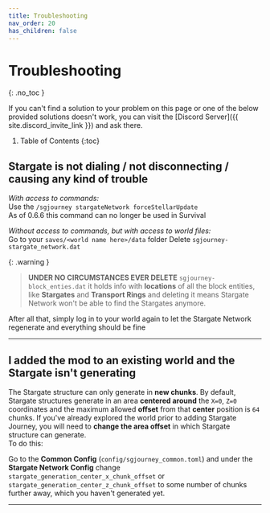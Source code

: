 ```yaml
---
title: Troubleshooting
nav_order: 20
has_children: false
---
```


# Troubleshooting
{: .no_toc }

If you can't find a solution to your problem on this page or one of the below provided solutions doesn't work, 
you can visit the [Discord Server]({{ site.discord_invite_link }}) and ask there.

1. Table of Contents
{:toc}

## Stargate is not dialing / not disconnecting / causing any kind of trouble
_With access to commands:_  
Use the `/sgjourney stargateNetwork forceStellarUpdate`  
As of 0.6.6 this command can no longer be used in Survival

_Without access to commands, but with access to world files:_  
Go to your `saves/<world name here>/data` folder
Delete `sgjourney-stargate_network.dat`

{: .warning }
> **UNDER NO CIRCUMSTANCES EVER DELETE** `sgjourney-block_enties.dat` it holds info with **locations** of all the block entities, 
> like **Stargates** and **Transport Rings** and deleting it means Stargate Network won't be able to find the Stargates anymore.

After all that, simply log in to your world again to let the Stargate Network regenerate and everything should be fine

___


## I added the mod to an existing world and the Stargate isn't generating
The Stargate structure can only generate in **new chunks**. 
By default, Stargate structures generate in an area **centered around** the `X=0`, `Z=0` coordinates and the maximum allowed **offset** from that **center** position is `64` chunks. 
If you've already explored the world prior to adding Stargate Journey, you will need to **change the area offset** in which Stargate structure can generate.  
To do this:

Go to the **Common Config** (`config/sgjourney_common.toml`) and under the **Stargate Network Config** change 
`stargate_generation_center_x_chunk_offset` or `stargate_generation_center_z_chunk_offset` to some number of chunks further away, which you haven't generated yet.

___

<!-- TODO: datapack update tutorial also with KubeJS variant -->